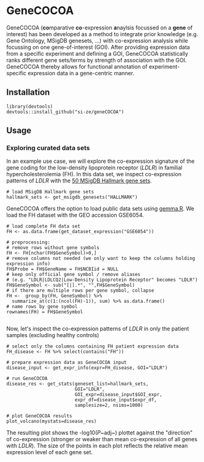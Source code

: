 
# GeneCOCOA

GeneCOCOA (**co**mparative **co**-expression **a**naylsis focussed on a **gene** of interest) has been developed as a method to integrate prior knowledge (e.g. Gene Ontology, MSigDB genesets, ...) with co-expression analysis while focussing on one gene-of-interest (GOI). 
After providing expression data from a specific experiment and defining a GOI, GeneCOCOA statistically ranks different gene sets/terms by strength of association with the GOI. GeneCOCOA thereby allows for functional annotation of experiment-specific expression data in a gene-centric manner. 



## Installation 


``` 
library(devtools)
devtools::install_github("si-ze/geneCOCOA")
``` 

## Usage
### Exploring curated data sets

In an example use case, we will explore the co-expression signature of the gene coding for the low-density lipoprotein receptor (*LDLR*) in familial hypercholesterolemia (FH). In this data set, we inspect co-expression patterns of *LDLR* with the [50 MSigDB Hallmark gene sets](https://www.gsea-msigdb.org/gsea/msigdb/human/collections.jsp). 

``` 
# load MSigDB Hallmark gene sets 
hallmark_sets <- get_msigdb_genesets("HALLMARK")
``` 

GeneCOCOA offers the option to load public data sets using [gemma.R](https://github.com/PavlidisLab/gemma.R). We load the FH dataset with the GEO accession GSE6054. 


``` 
# load complete FH data set
FH <- as.data.frame(get_dataset_expression("GSE6054"))

# preprocessing:
# remove rows without gene symbols
FH <- FH[nchar(FH$GeneSymbol)>0,]
# remove columns not needed (we only want to keep the columns holding expression info)
FH$Probe = FH$GeneName = FH$NCBIid = NULL
# keep only official gene symbol / remove aliases 
# (e.g. "LDLR|LDLCQ2|Low-Density Lipoprotein Receptor" becomes "LDLR")
FH$GeneSymbol <- sub("[|].*", "",FH$GeneSymbol)
# if there are multiple rows per gene symbol, collapse
FH <-  group_by(FH, GeneSymbol) %>%
  summarize_at(c(1:(ncol(FH)-1)), sum) %>% as.data.frame()
# name rows by gene symbol
rownames(FH) = FH$GeneSymbol


``` 

Now, let's inspect the co-expression patterns of *LDLR* in only the patient samples (excluding healthy controls)


``` 
# select only the columns containing FH patient expression data
FH_disease <- FH %>% select(contains("FH"))

# prepare expression data as GeneCOCOA input
disease_input <- get_expr_info(expr=FH_disease, GOI="LDLR")

# run GeneCOCOA
disease_res <- get_stats(geneset_list=hallmark_sets, 
                         GOI="LDLR", 
                         GOI_expr=disease_input$GOI_expr,
                         expr_df=disease_input$expr_df, 
                         samplesize=2, nsims=1000)

# plot GeneCOCOA results
plot_volcano(mystats=disease_res)
```

The resulting plot shows the -log10(*P*~adj~) plottet against the "direction" of co-expression (stronger or weaker than mean co-expression of all genes with *LDLR*). The size of the points in each plot reflects the relative mean expression level of each gene set.
